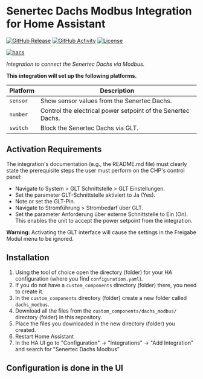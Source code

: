 # Senertec Dachs Modbus Integration for Home Assistant

[![GitHub Release][releases-shield]][releases]
[![GitHub Activity][commits-shield]][commits]
[![License][license-shield]][license]

[![hacs][hacs-shield]][hacs]

_Integration to connect the Senertec Dachs via Modbus._

**This integration will set up the following platforms.**

Platform | Description
-- | --
`sensor` | Show sensor values from the Senertec Dachs.
`number` | Control the electrical power setpoint of the Senertec Dachs.
`switch` | Block the Senertec Dachs via GLT.

## Activation Requirements

The integration's documentation (e.g., the README.md file) must clearly state the prerequisite steps the user must perform on the CHP's control panel:
* Navigate to System > GLT Schnittstelle > GLT Einstellungen.
* Set the parameter GLT-Schnittstelle aktiviert to Ja (Yes).
* Note or set the GLT-Pin.
* Navigate to Stromführung > Strombedarf über GLT.
* Set the parameter Anforderung über externe Schnittstelle to Ein (On). This enables the unit to accept the power setpoint from the integration.

**Warning:** Activating the GLT interface will cause the settings in the Freigabe Modul menu to be ignored.

## Installation

1. Using the tool of choice open the directory (folder) for your HA configuration (where you find `configuration.yaml`).
2. If you do not have a `custom_components` directory (folder) there, you need to create it.
3. In the `custom_components` directory (folder) create a new folder called `dachs_modbus`.
4. Download all the files from the `custom_components/dachs_modbus/` directory (folder) in this repository.
5. Place the files you downloaded in the new directory (folder) you created.
6. Restart Home Assistant
7. In the HA UI go to "Configuration" -> "Integrations" -> "Add Integration" and search for "Senertec Dachs Modbus"

## Configuration is done in the UI

[commits-shield]: https://img.shields.io/github/commit-activity/y/jules-agent/ha-dachs-modbus.svg?style=for-the-badge
[commits]: https://github.com/jules-agent/ha-dachs-modbus/commits/main
[hacs]: https://hacs.xyz
[hacs-shield]: https://img.shields.io/badge/HACS-Default-orange.svg?style=for-the-badge
[license]: https://github.com/jules-agent/ha-dachs-modbus/blob/main/LICENSE
[license-shield]: https://img.shields.io/github/license/jules-agent/ha-dachs-modbus.svg?style=for-the-badge
[releases-shield]: https://img.shields.io/github/release/jules-agent/ha-dachs-modbus.svg?style=for-the-badge
[releases]: https://github.com/jules-agent/ha-dachs-modbus/releases
